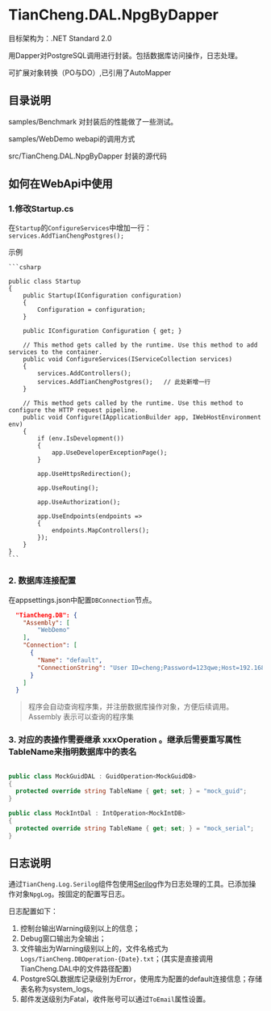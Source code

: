 # TianCheng.DAL.NpgByDapper

目标架构为：.NET Standard 2.0

用Dapper对PostgreSQL调用进行封装。包括数据库访问操作，日志处理。

可扩展对象转换（PO与DO）,已引用了AutoMapper

## 目录说明

samples/Benchmark 对封装后的性能做了一些测试。

samples/WebDemo   webapi的调用方式

src/TianCheng.DAL.NpgByDapper 封装的源代码

## 如何在WebApi中使用

### 1.修改Startup.cs

在`Startup`的`ConfigureServices`中增加一行：`services.AddTianChengPostgres();`

示例

	```csharp

	public class Startup
    {
        public Startup(IConfiguration configuration)
        {
            Configuration = configuration;
        }

        public IConfiguration Configuration { get; }

        // This method gets called by the runtime. Use this method to add services to the container.
        public void ConfigureServices(IServiceCollection services)
        {
            services.AddControllers();
            services.AddTianChengPostgres();   // 此处新增一行
        }

        // This method gets called by the runtime. Use this method to configure the HTTP request pipeline.
        public void Configure(IApplicationBuilder app, IWebHostEnvironment env)
        {
            if (env.IsDevelopment())
            {
                app.UseDeveloperExceptionPage();
            }

            app.UseHttpsRedirection();

            app.UseRouting();

            app.UseAuthorization();

            app.UseEndpoints(endpoints =>
            {
                endpoints.MapControllers();
            });
        }
    }
	```

### 2. 数据库连接配置

  在appsettings.json中配置`DBConnection`节点。

  ``` json
    "TianCheng.DB": {
      "Assembly": [
          "WebDemo"
      ],
      "Connection": [
        {
          "Name": "default",
          "ConnectionString": "User ID=cheng;Password=123qwe;Host=192.168.0.16;Port=5432;Database=provider_manager;Pooling=true;"
        }
      ]
    }
  ```
  > 程序会自动查询程序集，并注册数据库操作对象，方便后续调用。Assembly 表示可以查询的程序集
  >
  
### 3. 对应的表操作需要继承 xxxOperation 。继承后需要重写属性TableName来指明数据库中的表名

  ```csharp

  public class MockGuidDAL : GuidOperation<MockGuidDB>
  {
    protected override string TableName { get; set; } = "mock_guid";
  }

  public class MockIntDal : IntOperation<MockIntDB>
  {
    protected override string TableName { get; set; } = "mock_serial";
  }

  ```

## 日志说明

通过`TianCheng.Log.Serilog`组件包使用[Serilog](https://serilog.net/)作为日志处理的工具。已添加操作对象`NpgLog`。按固定的配置写日志。

日志配置如下：

1. 控制台输出Warning级别以上的信息；
2. Debug窗口输出为全输出；
3. 文件输出为Warning级别以上的，文件名格式为`Logs/TianCheng.DBOperation-{Date}.txt`；(其实是直接调用TianCheng.DAL中的文件路径配置)
4. PostgreSQL数据库记录级别为Error，使用库为配置的default连接信息；存储表名称为system_logs。
5. 邮件发送级别为Fatal，收件账号可以通过`ToEmail`属性设置。

